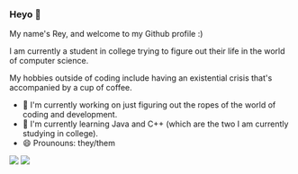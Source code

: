 ### Heyo 👋

My name's Rey, and welcome to my Github profile :)

I am currently a student in college trying to figure out their life in the world of computer science.

My hobbies outside of coding include having an existential crisis that's accompanied by a cup of coffee.

- 🔭 I'm currently working on just figuring out the ropes of the world of coding and development.
- 🌱 I'm currently learning Java and C++ (which are the two I am currently studying in college).
- 😄 Prounouns: they/them

![](https://github.com/reyhstone/github-stats/blob/master/generated/overview.svg)
![](https://github.com/reyhstone/github-stats/blob/master/generated/languages.svg)
